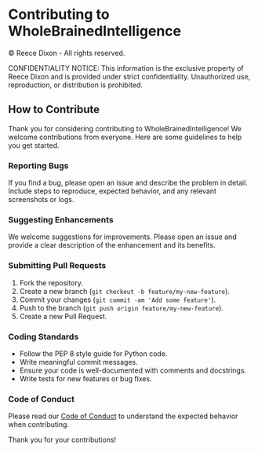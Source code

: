 # Contributing to WholeBrainedIntelligence

© Reece Dixon - All rights reserved.

CONFIDENTIALITY NOTICE: This information is the exclusive property of Reece Dixon and is provided under strict confidentiality. Unauthorized use, reproduction, or distribution is prohibited.

## How to Contribute
Thank you for considering contributing to WholeBrainedIntelligence! We welcome contributions from everyone. Here are some guidelines to help you get started.

### Reporting Bugs
If you find a bug, please open an issue and describe the problem in detail. Include steps to reproduce, expected behavior, and any relevant screenshots or logs.

### Suggesting Enhancements
We welcome suggestions for improvements. Please open an issue and provide a clear description of the enhancement and its benefits.

### Submitting Pull Requests
1. Fork the repository.
2. Create a new branch (`git checkout -b feature/my-new-feature`).
3. Commit your changes (`git commit -am 'Add some feature'`).
4. Push to the branch (`git push origin feature/my-new-feature`).
5. Create a new Pull Request.

### Coding Standards
- Follow the PEP 8 style guide for Python code.
- Write meaningful commit messages.
- Ensure your code is well-documented with comments and docstrings.
- Write tests for new features or bug fixes.

### Code of Conduct
Please read our [Code of Conduct](CODE_OF_CONDUCT.md) to understand the expected behavior when contributing.

Thank you for your contributions!
